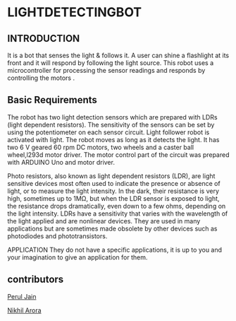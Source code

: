 # LIGHTDETECTINGBOT
## INTRODUCTION

It is a bot that senses the light & follows it. A user can shine a flashlight at its front and it will respond by following the light source. This robot uses a microcontroller for processing the sensor readings and responds by controlling the motors .

## Basic Requirements

The robot has two light detection sensors which are prepared with LDRs (light dependent resistors). The sensitivity of the sensors can be set by using the potentiometer on each sensor circuit. 
Light follower robot is activated with light. The robot moves as long as it detects the light. 
It has two 6 V geared 60 rpm DC motors, two wheels and a caster ball wheel,l293d motor driver.
 The motor control part of the circuit was prepared with ARDUINO Uno and motor driver.


 
Photo resistors, also known as light dependent resistors (LDR), are light sensitive devices most often used to indicate the presence or absence of light, or to measure the light intensity. In the dark, their resistance is very high, sometimes up to 1MΩ, but when the LDR sensor is exposed to light, the resistance drops dramatically, even down to a few ohms, depending on the light intensity. LDRs have a sensitivity that varies with the wavelength of the light applied and are nonlinear devices. They are used in many applications but are sometimes made obsolete by other devices such as photodiodes and phototransistors.  

APPLICATION
They do not have a specific applications, it is up to you and your imagination to give an application for them. 

## contributors

[Perul Jain](https://github.com/peruljain)

[Nikhil Arora](https://github.com/nikarora1111)
